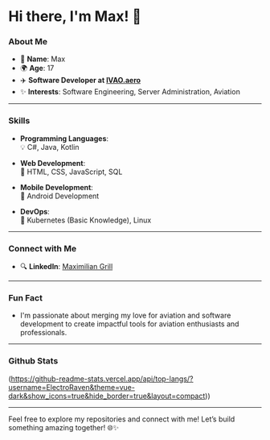 # Hi there, I'm Max! 👋

### About Me

- 🌟 **Name**: Max
- 🌍 **Age**: 17
- ✈️ **Software Developer at [IVAO.aero](https://www.ivao.aero)**
- ✨ **Interests**: Software Engineering, Server Administration, Aviation

---

### Skills

- **Programming Languages**:  
  💡 C#, Java, Kotlin

- **Web Development**:  
  🔧 HTML, CSS, JavaScript, SQL

- **Mobile Development**:  
  📱 Android Development

- **DevOps**:  
  🧰 Kubernetes (Basic Knowledge), Linux

---

### Connect with Me

- 🔍 **LinkedIn**: [Maximilian Grill](https://www.linkedin.com/in/maximilian-grill-54abbb27a/)

---

### Fun Fact
- I'm passionate about merging my love for aviation and software development to create impactful tools for aviation enthusiasts and professionals.

---

### Github Stats

(https://github-readme-stats.vercel.app/api/top-langs/?username=ElectroRaven&theme=vue-dark&show_icons=true&hide_border=true&layout=compact))

---

Feel free to explore my repositories and connect with me! Let’s build something amazing together! 🌐✨
